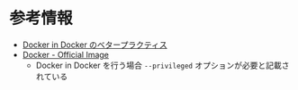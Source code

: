 # 参考情報

- [Docker in Docker のベタープラクティス](https://qiita.com/sugiyasu-qr/items/85a1bedb6458d4573407)
- [Docker - Official Image](https://hub.docker.com/_/docker)
  - Docker in Docker を行う場合 ```--privileged``` オプションが必要と記載されている
